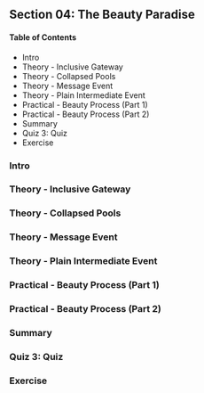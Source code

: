 ## Section 04: The Beauty Paradise

#### Table of Contents

- Intro
- Theory - Inclusive Gateway
- Theory - Collapsed Pools
- Theory - Message Event
- Theory - Plain Intermediate Event
- Practical - Beauty Process (Part 1)
- Practical - Beauty Process (Part 2)
- Summary
- Quiz 3: Quiz
- Exercise

### Intro

### Theory - Inclusive Gateway

### Theory - Collapsed Pools

### Theory - Message Event

### Theory - Plain Intermediate Event

### Practical - Beauty Process (Part 1)

### Practical - Beauty Process (Part 2)

### Summary

### Quiz 3: Quiz

### Exercise
